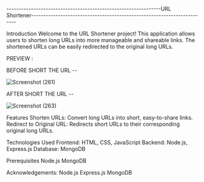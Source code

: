 ---------------------------------------------------------------URL Shortener------------------------------------------------------------------------

Introduction
Welcome to the URL Shortener project! This application allows users to shorten long URLs into more manageable and shareable links. The shortened URLs can be easily redirected to the original long URLs.

PREVIEW :

BEFORE SHORT THE URL --

![Screenshot (261)](https://github.com/user-attachments/assets/586e2671-3534-4ec1-838d-1f10a4fe13c1)

AFTER SHORT THE URL --

![Screenshot (263)](https://github.com/user-attachments/assets/8fc1a866-5c99-4528-aeea-4060a3628993)


Features
Shorten URLs: Convert long URLs into short, easy-to-share links.
Redirect to Original URL: Redirects short URLs to their corresponding original long URLs.

Technologies Used
Frontend: HTML, CSS, JavaScript
Backend: Node.js, Express.js
Database: MongoDB

Prerequisites
Node.js
MongoDB

Acknowledgements:
Node.js
Express.js
MongoDB
